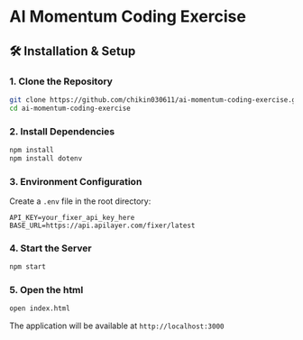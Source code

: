 # AI Momentum Coding Exercise

## 🛠️ Installation & Setup

### 1. Clone the Repository
```bash
git clone https://github.com/chikin030611/ai-momentum-coding-exercise.git
cd ai-momentum-coding-exercise
```

### 2. Install Dependencies
```bash
npm install
npm install dotenv
```

### 3. Environment Configuration
Create a `.env` file in the root directory:
```env
API_KEY=your_fixer_api_key_here
BASE_URL=https://api.apilayer.com/fixer/latest
```

### 4. Start the Server
```bash
npm start
```

### 5. Open the html
```bash
open index.html
```


The application will be available at `http://localhost:3000`
